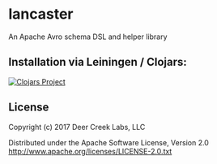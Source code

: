 # lancaster

An Apache Avro schema DSL and helper library

## Installation via Leiningen / Clojars:

[![Clojars Project](http://clojars.org/deercreeklabs/lancaster/latest-version.svg)](http://clojars.org/deercreeklabs/lancaster)

## License

Copyright (c) 2017 Deer Creek Labs, LLC


Distributed under the Apache Software License, Version 2.0
http://www.apache.org/licenses/LICENSE-2.0.txt
